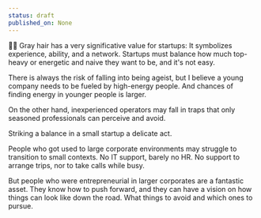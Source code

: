 ```yaml
---
status: draft
published_on: None
---
```

🧓🏼 Gray hair has a very significative value for startups: It symbolizes experience, ability, and a network. Startups must balance how much top-heavy or energetic and naive they want to be, and it's not easy. 

There is always the risk of falling into being ageist, but I believe a young company needs to be fueled by high-energy people. And chances of finding energy in younger people is larger. 

On the other hand, inexperienced operators may fall in traps that only seasoned professionals can perceive and avoid. 

Striking a balance in a small startup a delicate act. 

People who got used to large corporate environments may struggle to transition to small contexts. No IT support, barely no HR. No support to arrange trips, nor to take calls while busy. 

But people who were entrepreneurial in larger corporates are a fantastic asset. They know how to push forward, and they can have a vision on how things can look like down the road. What things to avoid and which ones to pursue. 

